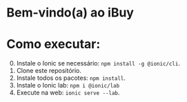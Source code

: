 # Bem-vindo(a) ao iBuy

# Como executar:

0) Instale o Ionic se necessário: `npm install -g @ionic/cli`. 
1) Clone este repositório. 
2) Instale todos os pacotes: `npm install`. 
3) Instale o Ionic lab: `npm i @ionic/lab`
4) Execute na web: `ionic serve --lab`. 
